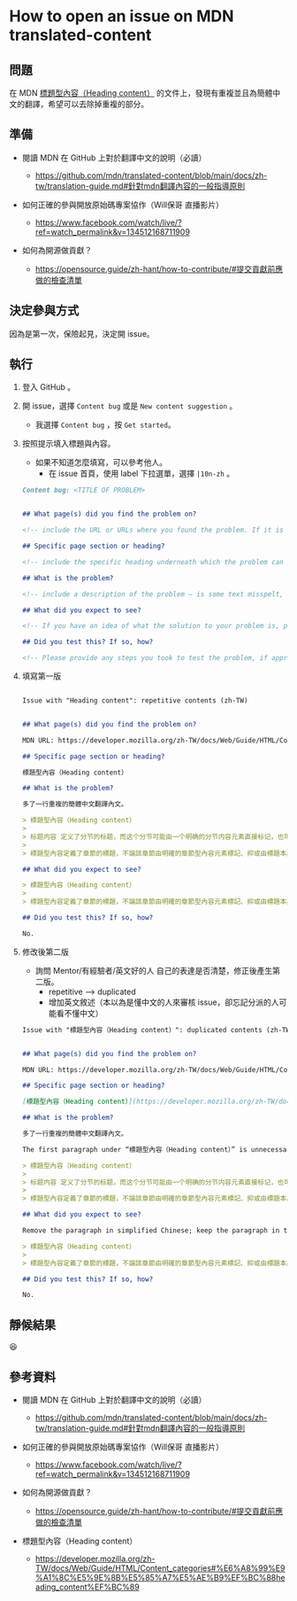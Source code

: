 # How to open an issue on MDN translated-content


## 問題

在 MDN <a href="https://developer.mozilla.org/zh-TW/docs/Web/Guide/HTML/Content_categories#%E6%A8%99%E9%A1%8C%E5%9E%8B%E5%85%A7%E5%AE%B9%EF%BC%88heading_content%EF%BC%89">標題型內容（Heading content）</a> 的文件上，發現有重複並且為簡體中文的翻譯，希望可以去除掉重複的部分。


## 準備

* 閱讀 MDN 在 GitHub 上對於翻譯中文的說明（必讀）
  * https://github.com/mdn/translated-content/blob/main/docs/zh-tw/translation-guide.md#針對mdn翻譯內容的一般指導原則

* 如何正確的參與開放原始碼專案協作（Will保哥 直播影片）
  * https://www.facebook.com/watch/live/?ref=watch_permalink&v=134512168711909

* 如何為開源做貢獻？
  * https://opensource.guide/zh-hant/how-to-contribute/#提交貢獻前應做的檢查清單


## 決定參與方式

因為是第一次，保險起見，決定開 issue。

## 執行

1. 登入 GitHub 。
1. 開 issue，選擇 `Content bug` 或是 `New content suggestion` 。
   * 我選擇 `Content bug` ，按 `Get started`。

1. 按照提示填入標題與內容。
   * 如果不知道怎麼填寫，可以參考他人。
     * 在 issue 首頁，使用 label 下拉選單，選擇 `|10n-zh` 。

   ```markdown
   Content bug: <TITLE OF PROBLEM>


   ## What page(s) did you find the problem on?

   <!-- include the URL or URLs where you found the problem. If it is a widespread problem over many pages, just give us a couple of example URLs rather than the whole lot  -->

   ## Specific page section or heading?

   <!-- include the specific heading underneath which the problem can be found, if relevant, to help us locate the problem more easily  -->

   ## What is the problem?

   <!-- include a description of the problem — is some text misspelt, or inaccurate? Does an example not work? Is the document missing some information? Is something just weird?  -->

   ## What did you expect to see?

   <!-- If you have an idea of what the solution to your problem is, please provide details here. If you don't know, then that's OK   -->

   ## Did you test this? If so, how?

   <!-- Please provide any steps you took to test the problem, if appropriate  -->

   ```


1. 填寫第一版


    ```markdown

    Issue with "Heading content": repetitive contents (zh-TW)


    ## What page(s) did you find the problem on?

    MDN URL: https://developer.mozilla.org/zh-TW/docs/Web/Guide/HTML/Content_categories#流內容（flow_content）

    ## Specific page section or heading?

    標題型內容（Heading content）

    ## What is the problem?

    多了一行重複的簡體中文翻譯內文。

    > 標題型內容（Heading content）
    >
    > 标题内容 定义了分节的标题，而这个分节可能由一个明确的分节内容元素直接标记，也可能由标题本身隐式地定义。
    >
    > 標題型內容定義了章節的標題，不論該章節由明確的章節型內容元素標記、抑或由標題本身隱式定義。

    ## What did you expect to see?

    > 標題型內容（Heading content）
    >
    > 標題型內容定義了章節的標題，不論該章節由明確的章節型內容元素標記、抑或由標題本身隱式定義。

    ## Did you test this? If so, how?

    No.
    ```


1. 修改後第二版

    * 詢問 Mentor/有經驗者/英文好的人 自己的表達是否清楚，修正後產生第二版。
        * repetitive --> duplicated
        * 增加英文敘述（本以為是懂中文的人來審核 issue，卻忘記分派的人可能看不懂中文）


    ```markdown
    Issue with "標題型內容（Heading content）": duplicated contents (zh-TW)


    ## What page(s) did you find the problem on?

    MDN URL: https://developer.mozilla.org/zh-TW/docs/Web/Guide/HTML/Content_categories#流內容（flow_content）

    ## Specific page section or heading?

    [標題型內容（Heading content）](https://developer.mozilla.org/zh-TW/docs/Web/Guide/HTML/Content_categories#%E6%A8%99%E9%A1%8C%E5%9E%8B%E5%85%A7%E5%AE%B9%EF%BC%88heading_content%EF%BC%89)

    ## What is the problem?

    多了一行重複的簡體中文翻譯內文。

    The first paragraph under “標題型內容（Heading content）” is unnecessarily duplicated in both simplified Chinese and traditional Chinese.

    > 標題型內容（Heading content）
    >
    > 标题内容 定义了分节的标题，而这个分节可能由一个明确的分节内容元素直接标记，也可能由标题本身隐式地定义。
    > 
    > 標題型內容定義了章節的標題，不論該章節由明確的章節型內容元素標記、抑或由標題本身隱式定義。

    ## What did you expect to see?

    Remove the paragraph in simplified Chinese; keep the paragraph in traditional Chinese (zh-TW).

    > 標題型內容（Heading content）
    >
    > 標題型內容定義了章節的標題，不論該章節由明確的章節型內容元素標記、抑或由標題本身隱式定義。

    ## Did you test this? If so, how?
 
    No.

    ```


## 靜候結果


😆


## 參考資料


* 閱讀 MDN 在 GitHub 上對於翻譯中文的說明（必讀）
  * https://github.com/mdn/translated-content/blob/main/docs/zh-tw/translation-guide.md#針對mdn翻譯內容的一般指導原則

* 如何正確的參與開放原始碼專案協作（Will保哥 直播影片）
  * https://www.facebook.com/watch/live/?ref=watch_permalink&v=134512168711909

* 如何為開源做貢獻？
  * https://opensource.guide/zh-hant/how-to-contribute/#提交貢獻前應做的檢查清單

* 標題型內容（Heading content）
  * https://developer.mozilla.org/zh-TW/docs/Web/Guide/HTML/Content_categories#%E6%A8%99%E9%A1%8C%E5%9E%8B%E5%85%A7%E5%AE%B9%EF%BC%88heading_content%EF%BC%89